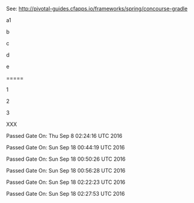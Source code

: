 See: http://pivotal-guides.cfapps.io/frameworks/spring/concourse-gradle

a1

b

c

d

e

=====

1

2

3

XXX

Passed Gate On: Thu Sep  8 02:24:16 UTC 2016

Passed Gate On: Sun Sep 18 00:44:19 UTC 2016

Passed Gate On: Sun Sep 18 00:50:26 UTC 2016

Passed Gate On: Sun Sep 18 00:56:28 UTC 2016

Passed Gate On: Sun Sep 18 02:22:23 UTC 2016

Passed Gate On: Sun Sep 18 02:27:53 UTC 2016

